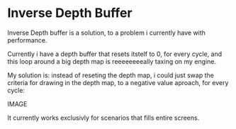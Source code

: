 # Inverse Depth Buffer

Inverse Depth buffer is a solution, to a problem i currently have with performance.

Currently i have a depth buffer that resets itstelf to 0, for every cycle, and this loop around a big depth map is reeeeeeeeally taxing on my engine.

My solution is: instead of reseting the depth map, i could just swap the criteria for drawing in the depth map, to a negative value aproach, for every cycle:

IMAGE

It currently works exclusivly for scenarios that fills entire screens.